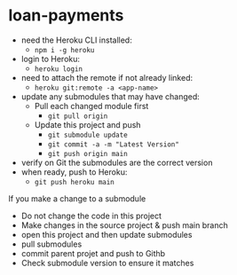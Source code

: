 # loan-payments

- need the Heroku CLI installed: 
    - `npm i -g heroku`
- login to Heroku:
    - `heroku login`
- need to attach the remote if not already linked: 
    - `heroku git:remote -a <app-name>`
- update any submodules that may have changed: 
    - Pull each changed module first
        - `git pull origin`
    - Update this project and push
        - `git submodule update`
        - `git commit -a -m "Latest Version"`
        - `git push origin main`
- verify on Git the submodules are the correct version
- when ready, push to Heroku:
    - `git push heroku main`

If you make a change to a submodule
- Do not change the code in this project
- Make changes in the source project & push main branch
- open this project and then update submodules
- pull submodules
- commit parent projet and push to Githb
- Check submodule version to ensure it matches